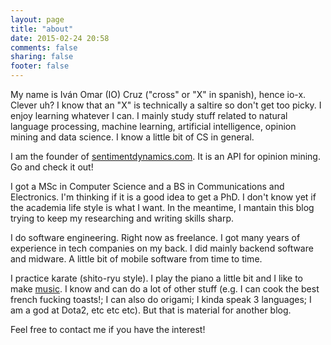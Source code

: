 ```yaml
---
layout: page
title: "about"
date: 2015-02-24 20:58
comments: false
sharing: false
footer: false
---
```


My name is Iván Omar (IO) Cruz ("cross" or "X" in spanish), hence io-x. Clever uh? I know that an "X" is technically a saltire so don't get too picky. I enjoy learning whatever I can. I mainly study stuff related to natural language processing, machine learning, artificial intelligence, opinion mining and data science. I know a little bit of CS in general.

I am the founder of <a href="http://sentimentdynamics.com">sentimentdynamics.com</a>. It is an API for opinion mining. Go and check it out!

I got a MSc in Computer Science and a BS in Communications and Electronics. I'm thinking if it is a good idea to get a PhD. I don't know yet if the academia life style is what I want. In the meantime, I mantain this blog trying to keep my researching and writing skills sharp.

I do software engineering. Right now as freelance. I got many years of experience in tech companies on my back. I did mainly backend software and midware. A little bit of mobile software from time to time.

I practice karate (shito-ryu style). I play the piano a little bit and I like to make <a href="https://soundcloud.com/iomusix">music</a>. I know and can do a lot of other stuff (e.g. I can cook the best french fucking toasts!; I can also do origami; I kinda speak 3 languages; I am a god at Dota2, etc etc etc). But that is material for another blog.

Feel free to contact me if you have the interest!